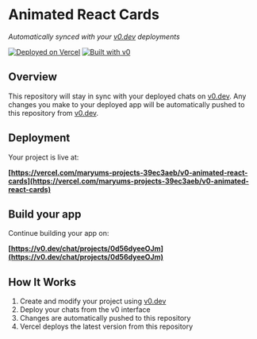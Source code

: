 # Animated React Cards

*Automatically synced with your [v0.dev](https://v0.dev) deployments*

[![Deployed on Vercel](https://img.shields.io/badge/Deployed%20on-Vercel-black?style=for-the-badge&logo=vercel)](https://vercel.com/maryums-projects-39ec3aeb/v0-animated-react-cards)
[![Built with v0](https://img.shields.io/badge/Built%20with-v0.dev-black?style=for-the-badge)](https://v0.dev/chat/projects/0d56dyeeOJm)

## Overview

This repository will stay in sync with your deployed chats on [v0.dev](https://v0.dev).
Any changes you make to your deployed app will be automatically pushed to this repository from [v0.dev](https://v0.dev).

## Deployment

Your project is live at:

**[https://vercel.com/maryums-projects-39ec3aeb/v0-animated-react-cards](https://vercel.com/maryums-projects-39ec3aeb/v0-animated-react-cards)**

## Build your app

Continue building your app on:

**[https://v0.dev/chat/projects/0d56dyeeOJm](https://v0.dev/chat/projects/0d56dyeeOJm)**

## How It Works

1. Create and modify your project using [v0.dev](https://v0.dev)
2. Deploy your chats from the v0 interface
3. Changes are automatically pushed to this repository
4. Vercel deploys the latest version from this repository
